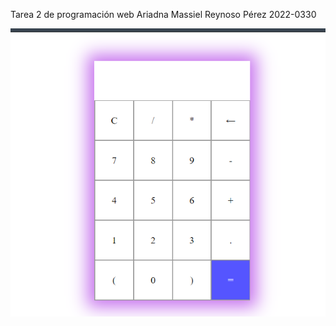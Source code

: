 Tarea 2 de programación web 
Ariadna Massiel Reynoso Pérez
2022-0330

![Captura de pantalla](Captura.PNG)